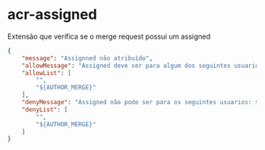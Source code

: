 # acr-assigned

Extensão que verifica se o merge request possui um assigned

```json
{
    "message": "Assignned não atribuído",
    "allowMessage": "Assigned deve ser para algum dos seguintes usuarios: ${USERS}",
    "allowList": [
        "",
        "${AUTHOR_MERGE}"    
    ],
    "denyMessage": "Assigned não pode ser para os seguintes usuarios: ${USERS}",
    "denyList": [
        "",
        "${AUTHOR_MERGE}"
    ]
}
```
